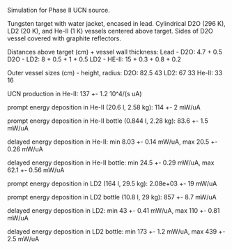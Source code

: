 Simulation for Phase II UCN source.

Tungsten target with water jacket, encased in lead.
Cylindrical D2O (296 K), LD2 (20 K), and He-II (1 K) vessels centered above target.
Sides of D2O vessel covered with graphite reflectors.

Distances above target (cm) + vessel wall thickness:
Lead - D2O: 4.7 + 0.5
D2O - LD2: 8 + 0.5 + 1 + 0.5
LD2 - HE-II: 15 + 0.3 + 0.8 + 0.2

Outer vessel sizes (cm) - height, radius:
D2O: 82.5 43
LD2: 67 33
He-II: 33 16

UCN production in He-II:
137 +- 1.2 10^4/(s uA)

prompt energy deposition in He-II (20.6 l, 2.58 kg):
114 +- 2 mW/uA

prompt energy deposition in He-II bottle (0.844 l, 2.28 kg):
83.6 +- 1.5 mW/uA

delayed energy deposition in He-II:
min 8.03 +- 0.14 mW/uA, max 20.5 +- 0.26 mW/uA

delayed energy deposition in He-II bottle:
min 24.5 +- 0.29 mW/uA, max 62.1 +- 0.56 mW/uA

prompt energy deposition in LD2 (164 l, 29.5 kg):
2.08e+03 +- 19 mW/uA

prompt energy deposition in LD2 bottle (10.8 l, 29 kg):
857 +- 8.7 mW/uA

delayed energy deposition in LD2:
min 43 +- 0.41 mW/uA, max 110 +- 0.81 mW/uA

delayed energy deposition in LD2 bottle:
min 173 +- 1.2 mW/uA, max 439 +- 2.5 mW/uA

